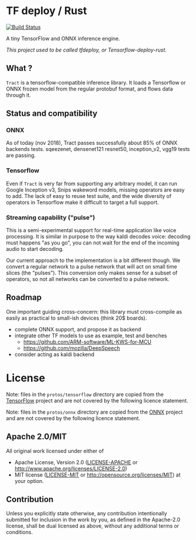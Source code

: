 # TF deploy / Rust

[![Build Status](https://travis-ci.org/kali/tract.svg?branch=master)](https://travis-ci.org/kali/tract)

A tiny TensorFlow and ONNX inference engine.

_This project used to be called tfdeploy, or Tensorflow-deploy-rust._

## What ?

`Tract` is a tensorflow-compatible inference library. It loads a Tensorflow
or ONNX frozen model from the regular protobuf format, and flows data through
it.

## Status and compatibility

### ONNX

As of today (nov 2018), Tract passes successfully about 85% of ONNX backends
tests. sqeezenet, densenet121 resnet50, inception_v2, vgg19 tests are passing.

### Tensorflow

Even if `Tract` is very far from supporting any arbitrary model, it can run
Google Inception v3, Snips wakeword models, missing operators are easy
to add. The lack of easy to reuse test suite, and the wide diversity of 
operators in Tensorflow make it difficult to target a full support.

### Streaming capability ("pulse")

This is a semi-experimental support for real-time application like voice
processing. It is similar in purpose to the way kaldi decodes voice: decoding
must happens "as you go", you can not wait for the end of the incoming audio
to start decoding.

Our current approach to the implementation is a bit different though. We
convert a regular network to a pulse network that will act on small time
slices (the "pulses"). This conversion only makes sense for a subset of 
operators, so not all networks can be converted to a pulse network.

## Roadmap

One important guiding cross-concern: this library must cross-compile as
easily as practical to small-ish devices (think 20$ boards).

* complete ONNX support, and propose it as backend
* integrate other TF models to use as example, test and benches
    * https://github.com/ARM-software/ML-KWS-for-MCU
    * https://github.com/mozilla/DeepSpeech
* consider acting as kaldi backend

# License

Note: files in the `protos/tensorflow` directory are copied from the
[TensorFlow](https://github.com/tensorflow/tensorflow) project and are not
covered by the following licence statement.

Note: files in the `protos/onnx` directory are copied from the
[ONNX](https://github.com/onnx/onnx) project and are not
covered by the following licence statement.

## Apache 2.0/MIT

All original work licensed under either of
 * Apache License, Version 2.0 ([LICENSE-APACHE](LICENSE-APACHE) or http://www.apache.org/licenses/LICENSE-2.0)
 * MIT license ([LICENSE-MIT](LICENSE-MIT) or http://opensource.org/licenses/MIT)
     at your option.

## Contribution

Unless you explicitly state otherwise, any contribution intentionally submitted
for inclusion in the work by you, as defined in the Apache-2.0 license, shall
be dual licensed as above, without any additional terms or conditions.
